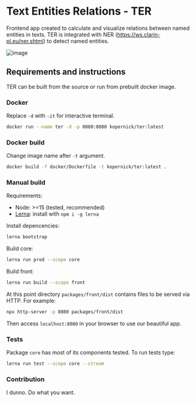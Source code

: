 # Text Entities Relations - TER
Frontend app created to calculate and visualize relations between named entities in texts.
TER is integrated with NER (https://ws.clarin-pl.eu/ner.shtml) to detect named entities.

![image](https://user-images.githubusercontent.com/28621467/120213268-46178800-c233-11eb-87e5-f0d5ec14f85e.png)

## Requirements and instructions

TER can be built from the source or run from prebuilt docker image.

### Docker
Replace `-d` with `-it` for interactive terminal.
```sh
docker run --name ter -d -p 8080:8080 kopernick/ter:latest
```

### Docker build
Change image name after `-t` argument.
```sh
docker build -f docker/Dockerfile -t kopernick/ter:latest .
```

### Manual build
Requirements:
* Node: >=15 (tested, recommended)
* [Lerna](https://github.com/lerna/lernaLerna): install with `npm i -g lerna`

Install depencencies:
```sh
lerna bootstrap
```

Build core:
```sh
lerna run prod --scope core
```

Build front:
```sh
lerna run build --scope front
```
At this point directory `packages/front/dist` contains files to be served via HTTP. For example:
```sh
npx http-server -p 8080 packages/front/dist
```
Then access `localhost:8080` in your browser to use our beautiful app.

### Tests
Package `core` has most of its components tested. To run tests type:
```sh
lerna run test --scope core --stream
```

### Contribution
I dunno. Do what you want.